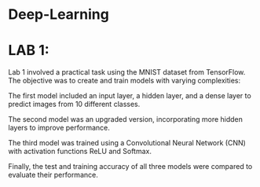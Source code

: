 # Deep-Learning

# LAB 1:
Lab 1 involved a practical task using the MNIST dataset from TensorFlow. The objective was to create and train models with varying complexities:

The first model included an input layer, a hidden layer, and a dense layer to predict images from 10 different classes.


The second model was an upgraded version, incorporating more hidden layers to improve performance.


The third model was trained using a Convolutional Neural Network (CNN) with activation functions ReLU and Softmax.


Finally, the test and training accuracy of all three models were compared to evaluate their performance.
